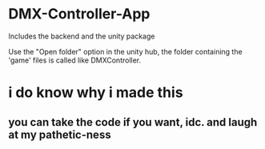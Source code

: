 # DMX-Controller-App
Includes the backend and the unity package

Use the "Open folder" option in the unity hub, the folder containing the 'game' files is called like DMXController.
# i do know why i made this
## you can take the code if you want, idc. and laugh at my pathetic-ness